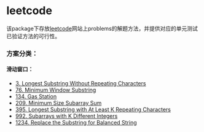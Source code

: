 leetcode
===
该package下存放[leetcode](https://leetcode.com/problemset/)网站上problems的解题方法，并提供对应的单元测试已验证方法的可行性。

### 方案分类：
#### 滑动窗口：
- [3. Longest Substring Without Repeating Characters](3_longest_substring_without_repeating_character.go)
- [76. Minimum Window Substring](76_minimum_window_substring.go)
- [134. Gas Station](134_gas_station.go)
- [209. Minimum Size Subarray Sum](209_minimum_size_subarray_sum.go)
- [395. Longest Substring with At Least K Repeating Characters](395_longest_substring_with_at_least_k_repeating_characters.go)
- [992. Subarrays with K Different Integers](992_subarrays_with_k_different_integers.go)
- [1234. Replace the Substring for Balanced String](1234_replace_the_substring_for_balanced_string.go)